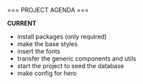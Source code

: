 === PROJECT AGENDA ===

**CURRENT**
- install packages (only required)
- make the base styles
- insert the fonts
- transfer the generic components and utils
- start the project to seed the database
- make config for hero